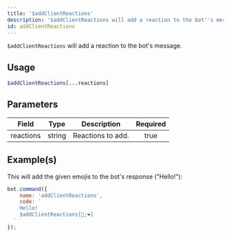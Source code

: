```yaml
---
title: '$addClientReactions'
description: '$addClientReactions will add a reaction to the bot''s message.'
id: addClientReactions
---
```


`$addClientReactions` will add a reaction to the bot's message.

## Usage

```php
$addClientReactions[...reactions]
```

## Parameters

| Field     | Type   | Description       | Required |
| --------- | ------ | ----------------- |:--------:|
| reactions | string | Reactions to add. |   true   |

## Example(s)

This will add the given emojis to the bot's response ("Hello!"):

```javascript
bot.command({
    name: 'addClientReactions',
    code: `
    Hello!
    $addClientReactions[🧡;❤]
  `
});
```